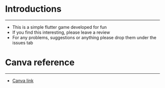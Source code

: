 # Introductions
---
- This is a simple flutter game developed for fun
- If you find this interesting, please leave a review
- For any problems, suggestions or anything please drop them under the issues tab

# Canva reference
---
- [Canva link](https://www.canva.com/design/DAGkatS5kOI/hp6Q8IMHBcV7DjpGvO-wNw/view?utm_content=DAGkatS5kOI&utm_campaign=designshare&utm_medium=link2&utm_source=uniquelinks&utlId=hc18ccd74a5)
